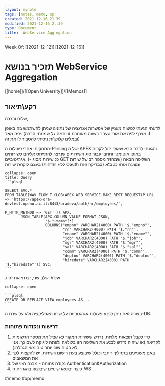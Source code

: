```yaml
---
layout: mynote
tags: [notes, memo, op] 
created: 2021-12-16 21:39
modified: 2021-12-16 21:39
type: Document
title:  WebService Aggregation 
---
```

Week Of: [[2021-12-12]]
[[2021-12-16]]


#  תזכיר בנושא  WebService Aggregation

[[home]]/[[Open University]]/[[Memos]]

## רקע\תיאור
           

שלום וברכה,

לדעתי הגעתי לפיצוח מעניין של אפשרות אגרגציה של נתונים שניתן להשתמש בה באופן יפה מאד. (מצרף לפה את אורי שעבר בשעה מאוחרת זו ותמה על שמחתי הרבה J ובמלים קלוקלות ניסיתי להסביר לו את זה)

התחקיתי אחרי פעולות ה-Parsing של ה-APEX והגעתי לדבר הבא שאולי יכול לקרות באופן אוטומטי ורוחבי עבור סוג השירותים שנרצה להתייחס אליהם כשירותים אגרגטיביים. (- כל שירות מסוג GET שמחזיר מספר רב של שורות) 
השליפה הבאה בעצם לוקחת שירות (ללא הזדהות Oauth בבדיקה זאת) ומציגה אותו כטבלא
````ad-code
collapse: open
title: Query
```plsql

SELECT SVC.*
FROM TABLE(WWV_FLOW_T_CLOB(APEX_WEB_SERVICE.MAKE_REST_REQUEST(P_URL         => 'https://apex-ora-devtest.openu.ac.il:8443/oradeva/auth/hr/employees/',
                                                                P_HTTP_METHOD => 'GET'))) APX,
       JSON_TABLE(APX.COLUMN_VALUE FORMAT JSON,
                  '$."items"[*]'
                  COLUMNS("empno" VARCHAR2(4000) PATH '$."empno"',
                          "rn" VARCHAR2(4000) PATH '$."rn"',
                          "ename" VARCHAR2(4000) PATH '$."ename"',
                          "job" VARCHAR2(4000) PATH '$."job"',
                          "mgr" VARCHAR2(4000) PATH '$."mgr"',
                          "sal" VARCHAR2(4000) PATH '$."sal"',
                          "comm" VARCHAR2(4000) PATH '$."comm"',
                          "deptno" VARCHAR2(4000) PATH '$."deptno"',
                          "hiredate" VARCHAR2(4000) PATH '$."hiredate"')) SVC;
```
````
שלב שני, יצרתי את זה כ-View
````ad-code
collapse: open

```plsql
CREATE OR REPLACE VIEW employees AS...
```
````

בצורה זאת ניתן לבצע פעולות אגרגטביות על שרת האפליקציה ולא על שרת ה-DB.
### דרישות ונקודות פתוחות
1. כדי לקבל תוצאות מלאות, נדרש ששירות המקור לא יגביל את מספר הרשומות לקריאה (או שיהיה נדרש לבצע את השליפה הזו בלולאה ולפתח לוגיקה לשם כך. אני לא בטוח שזה יותר טוב מאי הגבלה.) 
2. באם מעוניינים בתהליך רוחבי וכולל שיבוצע בעת רישום השירות, יש להקצות לכך את המשאבים
3. נקודה פתוחה - מבנה רצוי של Authentication&Authorization
4. כיצד יבוטאו שינויים שיבוצעו בהגדרת ה-WS

 
 
#memo #op/memo
